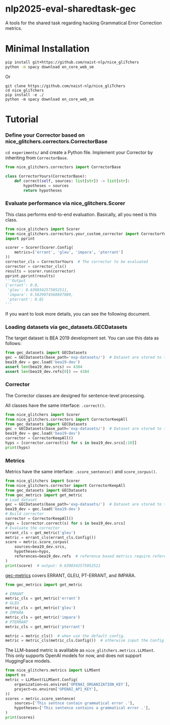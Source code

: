 # nlp2025-eval-sharedtask-gec
A tools for the shared task regarding hacking Grammatical Error Correction metrics.

# Minimal Installation
```sh
pip install git+https://github.com/naist-nlp/nice_gliTchers
python -m spacy download en_core_web_sm
```
Or
```
git clone https://github.com/naist-nlp/nice_gliTchers
cd nice_gliTchers
pip install -e ./
python -m spacy download en_core_web_sm
```

# Tutorial

### Define your Corrector based on nice_glitchers.correctors.CorrectorBase

`cd experiments/` and create a Python file. Implement your Corrector by inheriting from `CorrectorBase`.

```python
from nice_glitchers.correctors import CorrectorBase

class CorrectorYours(CorrectorBase):
    def correct(self, sources: list[str]) -> list[str]:
        hypotheses = sources
        return hypotheses
```

### Evaluate performance via nice_glitchers.Scorer

This class performs end-to-end evaluation. Basically, all you need is this class.

```python
from nice_glitchers import Scorer
from nice_glitchers.correctors.your_custom_corrector import CorrectorYours
import pprint

scorer = Scorer(Scorer.Config(
    metrics=['errant', 'gleu', 'impara', 'pterrant']
))
corrector_cls = CorrectorYours  # The corrector to be evaluated
corrector = corrector_cls()
results = scorer.run(corrector)
pprint.pprint(results)
'''Output
{'errant': 0.0,
 'gleu': 0.6390342575052511,
 'impara': 0.5629974568697089,
 'pterrant': 0.0}
'''
```

If you want to look more details, you can see the following document.

### Loading datasets via gec_datasets.GECDatasets

The target dataset is BEA 2019 development set. You can use this data as follows:
```python
from gec_datasets import GECDatasets
gec = GECDatasets(base_path='exp-datasets/')  # Dataset are stored to the base_path.
bea19_dev = gec.load('bea19-dev')
assert len(bea19_dev.srcs) == 4384
assert len(bea19_dev.refs[0]) == 4384
```

### Corrector

The Corrector classes are designed for sentence-level processing.

All classes have the same interface: `.correct()`.

```python
from nice_glitchers import Scorer
from nice_glitchers.correctors import CorrectorKeepAll
from gec_datasets import GECDatasets
gec = GECDatasets(base_path='exp-datasets/')  # Dataset are stored to the base_path.
bea19_dev = gec.load('bea19-dev')
corrector = CorrectorKeepAll()
hyps = [corrector.correct(s) for s in bea19_dev.srcs[:10]]
print(hyps)
```

### Metrics

Metrics have the same interface: `.score_sentence()` and `score_corpus()`.

```python
from nice_glitchers import Scorer
from nice_glitchers.corrector import CorrectorKeepAll
from gec_datasets import GECDatasets
from gec_metrics import get_metric
# Load dataset
gec = GECDatasets(base_path='exp-datasets/')  # Dataset are stored to the base_path.
bea19_dev = gec.load('bea19-dev')
# Build corrector
corrector = CorrectorKeepAll()
hyps = [corrector.correct(s) for s in bea19_dev.srcs]
# Evaluate the corrector
errant_cls = get_metric('gleu')
metric = errant_cls(errant_cls.Config())
score = metric.score_corpus(
    sources=bea19_dev.srcs,
    hypotheses=hyps,
    references=bea19_dev.refs  # reference based metrics require references
)
print(score)  # output: 0.6390342575052511
```

[gec-metrics](https://github.com/gotutiyan/gec-metrics) covers ERRANT, GLEU, PT-ERRANT, and IMPARA.
```python
from gec_metrics import get_metric

# ERRANT
metric_cls = get_metric('errant')
# GLEU
metric_cls = get_metric('gleu')
# IMPARA
metric_cls = get_metric('impara')
# PTERRANT
metric_cls = get_metric('pterrant')

metric = metric_cls()  # when use the default config.
metric = metric_cls(metric_cls.Config())  # otherwise input the Config.
```

The LLM-based metric is avalilable as `nice_glitchers.metrics.LLMSent`.  
This only supports OpenAI models for now, and does not support HuggingFace models.
```python
from nice_glitchers.metrics import LLMSent
import os
metric = LLMSent(LLMSent.Config(
    organization=os.environ['OPENAI_ORGANIZATION_KEY'],
    project=os.environ['OPENAI_API_KEY'],
))
scores = metric.score_sentence(
    sources=['This sentnce contain grammatical error .'],
    hypotheses=['This sentence contains a grammatical error .'],
)
print(scores)
```